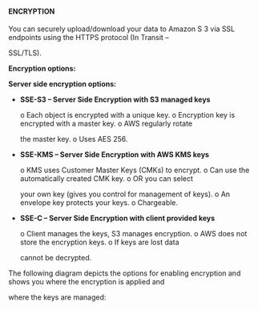 #### ENCRYPTION


You can securely upload/download your data to Amazon S 3 via SSL endpoints using the HTTPS protocol (In Transit –

SSL/TLS).


**Encryption options:**


**Server side encryption options:**


- **SSE-S3 – Server Side Encryption with S3 managed keys**

  o Each object is encrypted with a unique key. o Encryption key is encrypted with a master key. o AWS regularly rotate

  the master key. o Uses AES 256.

- **SSE-KMS – Server Side Encryption with AWS KMS keys**

  o KMS uses Customer Master Keys (CMKs) to encrypt. o Can use the automatically created CMK key. o OR you can select

  your own key (gives you control for management of keys). o An envelope key protects your keys. o Chargeable.

- **SSE-C – Server Side Encryption with client provided keys**

  o Client manages the keys, S3 manages encryption. o AWS does not store the encryption keys. o If keys are lost data

  cannot be decrypted.


The following diagram depicts the options for enabling encryption and shows you where the encryption is applied and

where the keys are managed:

